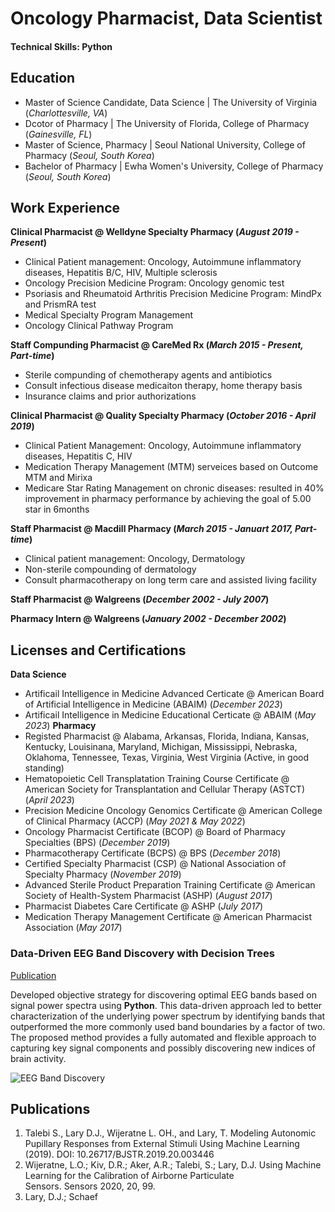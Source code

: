 # Oncology Pharmacist, Data Scientist

#### Technical Skills: Python

## Education
- Master of Science Candidate, Data Science | The University of Virginia (_Charlottesville, VA_)
- Dcotor of Pharmacy | The University of Florida, College of Pharmacy (_Gainesville, FL_)								       		
- Master of Science, Pharmacy	| Seoul National University, College of Pharmacy (_Seoul, South Korea_)	 			        		
- Bachelor of Pharmacy | Ewha Women's University, College of Pharmacy (_Seoul, South Korea_)

## Work Experience
**Clinical Pharmacist @ Welldyne Specialty Pharmacy (_August 2019 - Present_)**
- Clinical Patient management: Oncology, Autoimmune inflammatory diseases, Hepatitis B/C, HIV, Multiple sclerosis
- Oncology Precision Medicine Program: Oncology genomic test
- Psoriasis and Rheumatoid Arthritis Precision Medicine Program: MindPx and PrismRA test
- Medical Specialty Program Management
- Oncology Clinical Pathway Program

**Staff Compunding Pharmacist @ CareMed Rx (_March 2015 - Present, Part-time_)**
- Sterile compunding of chemotherapy agents and antibiotics
- Consult infectious disease medicaiton therapy, home therapy basis
- Insurance claims and prior authorizations

**Clinical Pharmacist @ Quality Specialty Pharmacy (_October 2016 - April 2019_)**
- Clinical Patient Management: Oncology, Autoimmune inflammatory diseases, Hepatitis C, HIV
- Medication Therapy Management (MTM) serveices based on Outcome MTM and Mirixa
- Medicare Star Rating Management on chronic diseases:  resulted in 40% improvement in pharmacy performance by achieving the goal of 5.00 star in 6months

**Staff Pharmacist @ Macdill Pharmacy (_March 2015 - Januart 2017, Part-time_)**
- Clinical patient management: Oncology, Dermatology
- Non-sterile compounding of dermatology
- Consult pharmacotherapy on long term care and assisted living facility

**Staff Pharmacist @ Walgreens (_December 2002 - July 2007_)**

**Pharmacy Intern @ Walgreens (_January 2002 - December 2002_)**

## Licenses and Certifications
**Data Science**
- Artificail Intelligence in Medicine Advanced Certicate @ American Board of Artificial Intelligence in Medicine (ABAIM) (_December 2023_)
- Artificail Intelligence in Medicine Educational Certicate @ ABAIM (_May 2023_)
**Pharmacy**
- Registed Pharmacist @ Alabama, Arkansas, Florida, Indiana, Kansas, Kentucky, Louisinana, Maryland, Michigan, Mississippi, Nebraska, Oklahoma, Tennessee, Texas, Virginia, West Virginia (Active, in good standing)
- Hematopoietic Cell Transplatation Training Course Certificate @ American Society for Transplantation and Cellular Therapy (ASTCT) (_April 2023_)
- Precision Medicine Oncology Genomics Certificate @ American College of Clinical Pharmacy (ACCP) (_May 2021 & May 2022_)
- Oncology Pharmacist Certificate (BCOP) @ Board of Pharmacy Specialties (BPS) (_December 2019_)
- Pharmacotherapy Certificate (BCPS) @ BPS (_December 2018_)
- Certified Specialty Pharmacist (CSP) @ National Association of Specialty Pharmacy (_November 2019_)
- Advanced Sterile Product Preparation Training Certificate @ American Society of Health-System Pharmacist (ASHP) (_August 2017_)
- Pharmacist Diabetes Care Certificate @ ASHP (_July 2017_)
- Medication Therapy Management Certificate @ American Pharmacist Association (_May 2017_)

### Data-Driven EEG Band Discovery with Decision Trees
[Publication](https://www.mdpi.com/1424-8220/22/8/3048)

Developed objective strategy for discovering optimal EEG bands based on signal power spectra using **Python**. This data-driven approach led to better characterization of the underlying power spectrum by identifying bands that outperformed the more commonly used band boundaries by a factor of two. The proposed method provides a fully automated and flexible approach to capturing key signal components and possibly discovering new indices of brain activity.

![EEG Band Discovery](/assets/img/eeg_band_discovery.jpeg)

## Publications
1. Talebi S., Lary D.J., Wijeratne L. OH., and Lary, T. Modeling Autonomic Pupillary Responses from External Stimuli Using Machine Learning (2019). DOI: 10.26717/BJSTR.2019.20.003446
2. Wijeratne, L.O.; Kiv, D.R.; Aker, A.R.; Talebi, S.; Lary, D.J. Using Machine Learning for the Calibration of Airborne Particulate Sensors. Sensors 2020, 20, 99.
3. Lary, D.J.; Schaef
